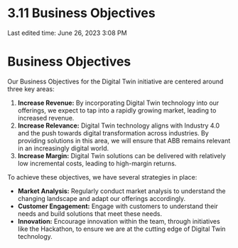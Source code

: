 # 3.11 Business Objectives

Last edited time: June 26, 2023 3:08 PM

# **Business Objectives**

Our Business Objectives for the Digital Twin initiative are centered around three key areas:

1. **Increase Revenue:** By incorporating Digital Twin technology into our offerings, we expect to tap into a rapidly growing market, leading to increased revenue.
2. **Increase Relevance:** Digital Twin technology aligns with Industry 4.0 and the push towards digital transformation across industries. By providing solutions in this area, we will ensure that ABB remains relevant in an increasingly digital world.
3. **Increase Margin:** Digital Twin solutions can be delivered with relatively low incremental costs, leading to high-margin returns.

To achieve these objectives, we have several strategies in place:

- **Market Analysis:** Regularly conduct market analysis to understand the changing landscape and adapt our offerings accordingly.
- **Customer Engagement:** Engage with customers to understand their needs and build solutions that meet these needs.
- **Innovation:** Encourage innovation within the team, through initiatives like the Hackathon, to ensure we are at the cutting edge of Digital Twin technology.